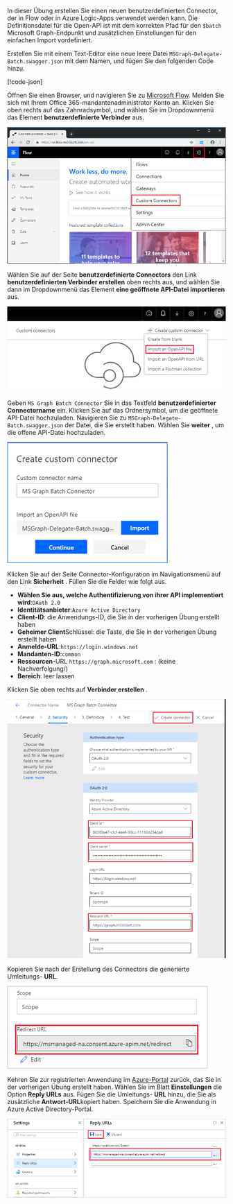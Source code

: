 <!-- markdownlint-disable MD002 MD041 -->

In dieser Übung erstellen Sie einen neuen benutzerdefinierten Connector, der in Flow oder in Azure Logic-Apps verwendet werden kann. Die Definitionsdatei für die Open-API ist mit dem korrekten Pfad für den `$batch` Microsoft Graph-Endpunkt und zusätzlichen Einstellungen für den einfachen Import vordefiniert.

Erstellen Sie mit einem Text-Editor eine neue leere Datei `MSGraph-Delegate-Batch.swagger.json` mit dem Namen, und fügen Sie den folgenden Code hinzu.

[!code-json[](../LabFiles/MSGraph-Delegate-Batch.swagger.json)]

Öffnen Sie einen Browser, und navigieren Sie zu [Microsoft Flow](https://flow.microsoft.com). Melden Sie sich mit Ihrem Office 365-mandantenadministrator Konto an. Klicken Sie oben rechts auf das Zahnradsymbol, und wählen Sie im Dropdownmenü das Element **benutzerdefinierte Verbinder** aus.

![Screenshot des Dropdownmenüs in Microsoft Flow](./images/flow-conn1.png)

Wählen Sie auf der Seite **benutzerdefinierte Connectors** den Link **benutzerdefinierten Verbinder erstellen** oben rechts aus, und wählen Sie dann im Dropdownmenü das Element **eine geöffnete API-Datei importieren** aus.

 ![Ein Screenshot des Dropdownmenüs benutzerdefinierte Verbindung erstellen in Microsoft Flow](./images/flow-conn2.png)

Geben `MS Graph Batch Connector` Sie in das Textfeld **benutzerdefinierter Connectorname** ein. Klicken Sie auf das Ordnersymbol, um die geöffnete API-Datei hochzuladen. Navigieren Sie zu `MSGraph-Delegate-Batch.swagger.json` der Datei, die Sie erstellt haben. Wählen Sie **weiter** , um die offene API-Datei hochzuladen.

 ![Screenshot des Dialogfelds "benutzerdefinierten Connector erstellen"](./images/flow-conn3.png)

Klicken Sie auf der Seite Connector-Konfiguration im Navigationsmenü auf den Link **Sicherheit** . Füllen Sie die Felder wie folgt aus.

- **Wählen Sie aus, welche Authentifizierung von ihrer API implementiert wird**:`OAuth 2.0`
- **Identitätsanbieter**:`Azure Active Directory`
- **Client-ID**: die Anwendungs-ID, die Sie in der vorherigen Übung erstellt haben
- **Geheimer Client**Schlüssel: die Taste, die Sie in der vorherigen Übung erstellt haben
- **Anmelde-URL**:`https://login.windows.net`
- **Mandanten-ID**:`common`
- **Ressourcen**-URL `https://graph.microsoft.com` : (keine Nachverfolgung/)
- **Bereich**: leer lassen

Klicken Sie oben rechts auf **Verbinder erstellen** .

![Screenshot der Registerkarte "Sicherheit" in der Connector-Konfiguration](./images/flow-conn4.png)

Kopieren Sie nach der Erstellung des Connectors die generierte Umleitungs- **URL**.

![Screenshot der generierten Umleitungs-URL](./images/flow-conn5.png)

Kehren Sie zur registrierten Anwendung im [Azure-Portal](https://aad.portal.azure.com) zurück, das Sie in der vorherigen Übung erstellt haben. Wählen Sie im Blatt **Einstellungen** die Option **Reply URLs** aus. Fügen Sie die Umleitungs- **URL** hinzu, die Sie als zusätzliche **Antwort-URL**kopiert haben. Speichern Sie die Anwendung in Azure Active Directory-Portal.

![Screenshot des Blatts "Antwort-URLs" im Azure-Portal](./images/flow-conn6.png)